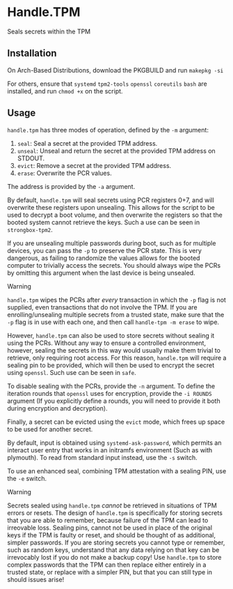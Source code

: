 # Handle.TPM

Seals secrets within the TPM

## Installation

On Arch-Based Distributions, download the PKGBUILD and run `makepkg -si`

For others, ensure that `systemd` `tpm2-tools` `openssl` `coreutils` `bash` are installed, and run `chmod +x` on the script.

## Usage

`handle.tpm` has three modes of operation, defined by the `-m` argument:

1. `seal`: Seal a secret at the provided TPM address.
2. `unseal`: Unseal and return the secret at the provided TPM address on STDOUT.
3. `evict`: Remove a secret at the provided TPM address.
4. `erase`: Overwrite the PCR values.

The address is provided by the `-a` argument.

By default, `handle.tpm` will seal secrets using PCR registers 0+7, and will overwrite these registers upon unsealing. This allows for the script to be used to decrypt a boot volume, and then overwrite the registers so that the booted system cannot retrieve the keys. Such a use can be seen in `strongbox-tpm2`.

If you are unsealing multiple passwords during boot, such as for multiple devices, you can pass the `-p` to preserve the PCR state. This is very dangerous, as failing to randomize the values allows for the booted computer to trivially access the secrets. You should always wipe the PCRs by omitting this argument when the last device is being unsealed.

> [!warning]
> `handle.tpm` wipes the PCRs after *every* transaction in which the `-p` flag is not supplied, even transactions that do not involve the TPM. If you are enrolling/unsealing multiple secrets from a trusted state, make sure that the `-p` flag is in use with each one, and then call `handle-tpm -m erase` to wipe.

However, `handle.tpm` can also be used to store secrets without sealing it using the PCRs. Without any way to ensure a controlled environment, however, sealing the secrets in this way would usually make them trivial to retrieve, only requiring root access. For this reason, `handle.tpm` will require a sealing pin to be provided, which will then be used to encrypt the secret using `openssl`. Such use can be seen in `safe`.

To disable sealing with the PCRs, provide the `-n` argument. To define the iteration rounds that `openssl` uses for encryption, provide the `-i ROUNDS` argument (If you explicitly define a rounds, you will need to provide it both during encryption and decryption).

Finally, a secret can be evicted using the `evict` mode, which frees up space to be used for another secret.

By default, input is obtained using `systemd-ask-password`, which permits an interact user entry that works in an initramfs environment (Such as with plymouth). To read from standard input instead, use the `-s` switch.

To use an enhanced seal, combining TPM attestation with a sealing PIN, use the `-e` switch.

> [!warning]
> Secrets sealed using `handle.tpm` *cannot* be retrieved in situations of TPM errors or resets. The design of `handle.tpm` is specifically for storing secrets that you are able to remember, because failure of the TPM can lead to irreovable loss. Sealing pins, cannot not be used in place of the original keys if the TPM is faulty or reset, and should be thought of as additional, simpler passwords. If you are storing secrets you cannot type or remember, such as random keys, understand that any data relying on that key can be irrevocably lost if you do not make a backup copy! Use `handle.tpm` to store complex passwords that the TPM can then replace either entirely in a trusted state, or replace with a simpler PIN, but that you can still type in should issues arise!